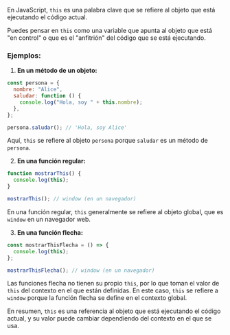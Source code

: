 En JavaScript, `this` es una palabra clave que se refiere al objeto que está ejecutando el código actual.

Puedes pensar en `this` como una variable que apunta al objeto que está "en control" o que es el "anfitrión" del código que se está ejecutando.

### Ejemplos:

1. **En un método de un objeto:**

```javascript
const persona = {
  nombre: "Alice",
  saludar: function () {
    console.log("Hola, soy " + this.nombre);
  },
};

persona.saludar(); // 'Hola, soy Alice'
```

Aquí, `this` se refiere al objeto `persona` porque `saludar` es un método de `persona`.

2. **En una función regular:**

```javascript
function mostrarThis() {
  console.log(this);
}

mostrarThis(); // window (en un navegador)
```

En una función regular, `this` generalmente se refiere al objeto global, que es `window` en un navegador web.

3. **En una función flecha:**

```javascript
const mostrarThisFlecha = () => {
  console.log(this);
};

mostrarThisFlecha(); // window (en un navegador)
```

Las funciones flecha no tienen su propio `this`, por lo que toman el valor de `this` del contexto en el que están definidas. En este caso, `this` se refiere a `window` porque la función flecha se define en el contexto global.

En resumen, `this` es una referencia al objeto que está ejecutando el código actual, y su valor puede cambiar dependiendo del contexto en el que se usa.
